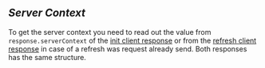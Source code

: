 *Server Context*
----
  To get the server context you need to read out the value from `response.serverContext`  of the [init client response](../../../../services/find-me/init.md) or from the [refresh client response](../../../../services/find-me/refresh.md) in case of a refresh was request already send. Both responses has the same structure.